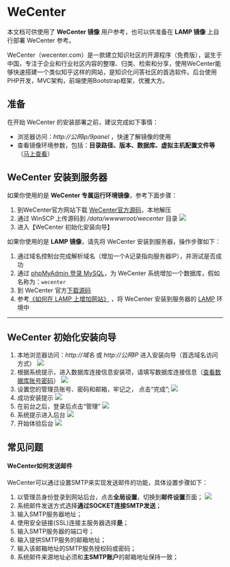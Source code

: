 # WeCenter

本文档可供使用了 **WeCenter 镜像** 用户参考，也可以供准备在 **LAMP 镜像** 上自行部署 WeCenter 参考。

WeCenter（wecenter.com）是一款建立知识社区的开源程序（免费版），诞生于中国，专注于企业和行业社区内容的整理、归类、检索和分享，使用WeCenter能够快速搭建一个类似知乎这样的网站，是知识化问答社区的首选软件。后台使用PHP开发，MVC架构，前端使用Bootstrap框架，优雅大方。

## 准备

在开始 WeCenter 的安装部署之前，建议完成如下事情：

* 浏览器访问：*http://公网ip/9panel* ，快速了解镜像的使用
* 查看镜像环境参数，包括：**目录路径、版本、数据库、虚拟主机配置文件等** （[马上查看](https://support.websoft9.com/docs/lamp/zh/stack-components.html)）

## WeCenter 安装到服务器

如果你使用的是 **WeCenter 专属运行环境镜像**，参考下面步骤：

1. 到WeCenter官方网站下载 [WeCenter官方源码](http://www.wecenter.com/downloads/)，本地解压
2. 通过 WinSCP 上传源码到 */data/wwwwroot/wecenter* 目录
	![](http://libs-websoft9-com.oss-cn-qingdao.aliyuncs.com/Websoft9/DocsPicture/zh/wecenter/wecenter-upload-websoft9.png)
3. 进入【WeCenter 初始化安装向导】

如果你使用的是 **LAMP 镜像**，请先将 WeCenter 安装到服务器，操作步骤如下：

1. 通过域名控制台完成解析域名（增加一个A记录指向服务器IP），并测试是否成功
2. 通过 [phpMyAdmin 登录 MySQL](https://support.websoft9.com/docs/lamp/zh/admin-mysql.html)，为 WeCenter 系统增加一个数据库，假如名称为：`wecenter`
3. 到 WeCenter 官方[下载源码](http://www.wecenter.com/downloads/)
2. 参考[《如何在 LAMP 上增加网站》](https://support.websoft9.com/docs/lamp/zh/solution-deployment.html#安装第二个网站) ，将 WeCenter 安装到服务器的 [LAMP](https://support.websoft9.com/docs/lamp/zh/) 环境中

---

## WeCenter 初始化安装向导

1. 本地浏览器访问：*http://域名* 或 *http://公网IP* 进入安装向导（首选域名访问方式）
  ![](http://libs.websoft9.com/Websoft9/DocsPicture/zh/wecenter/wecenter-startins-websoft9.png)
2. 根据系统提示，进入数据库连接信息安装项，请填写数据库连接信息（[查看数据库账号密码](https://support.websoft9.com/docs/lamp/zh/stack-accounts.html)）
  ![](http://libs.websoft9.com/Websoft9/DocsPicture/zh/wecenter/wecenter-confdb-websoft9.png)
3. 设置您的管理员账号、密码和邮箱，牢记之， 点击“完成”;
  ![](http://libs.websoft9.com/Websoft9/DocsPicture/zh/wecenter/wecenter-setadmin-websoft9.png)
4. 成功安装提示
  ![](http://libs.websoft9.com/Websoft9/DocsPicture/zh/wecenter/wevcenter-installss-websoft9.png)
5. 在前台之后，登录后点击“管理”
  ![](http://libs.websoft9.com/Websoft9/DocsPicture/zh/wecenter/wecenter-loginadmin-websoft9.png)
6. 系统提示进入后台
  ![](http://libs.websoft9.com/Websoft9/DocsPicture/zh/wecenter/wecenter-loginadmin2-websoft9.png)
7. 开始体验后台
 ![](http://libs.websoft9.com/Websoft9/DocsPicture/zh/wecenter/wecenter-backend-ui.png)

## 常见问题

#### WeCenter如何发送邮件  

 WeCenter可以通过设置SMTP来实现发送邮件的功能，具体设置步骤如下：  

1. 以管理员身份登录到网站后台，点击**全局设置**，切换到**邮件设置**页面； 
  ![](http://libs.websoft9.com/Websoft9/DocsPicture/zh/wecenter/wecenter-smtp-websoft9.png) 
2. 系统邮件发送方式选择**通过SOCKET连接SMTP发送**；
3. 输入SMTP服务器地址；
4. 使用安全链接(SSL)连接主服务器选择**是**；
5. 输入SMTP服务器的端口号；
6. 输入提供SMTP服务的邮箱地址；
7. 输入该邮箱地址的SMTP服务授权码或密码；
8. 系统邮件来源地址必须和**主SMTP账户**的邮箱地址保持一致；
